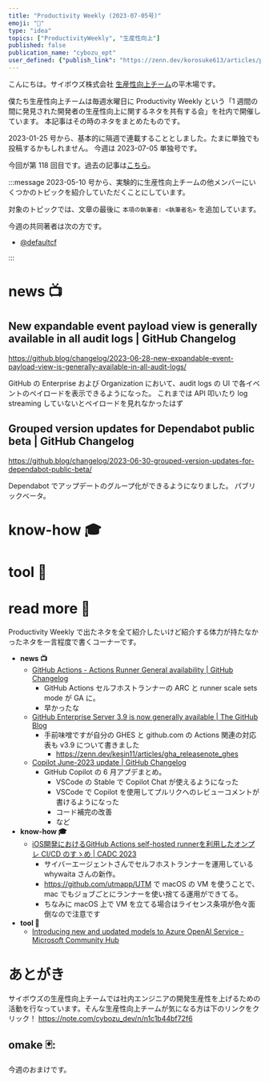 ```yaml
---
title: "Productivity Weekly (2023-07-05号)"
emoji: "🎸"
type: "idea"
topics: ["ProductivityWeekly", "生産性向上"]
published: false
publication_name: "cybozu_ept"
user_defined: {"publish_link": "https://zenn.dev/korosuke613/articles/productivity-weekly-20230705"}
---
```


こんにちは。サイボウズ株式会社 [生産性向上チーム](https://note.com/cybozu_dev/n/n1c1b44bf72f6)の平木場です。

僕たち生産性向上チームは毎週水曜日に Productivity Weekly という「1 週間の間に発見された開発者の生産性向上に関するネタを共有する会」を社内で開催しています。
本記事はその時のネタをまとめたものです。


2023-01-25 号から、基本的に隔週で連載することとしました。たまに単独でも投稿するかもしれません。
今週は 2023-07-05 単独号です。

今回が第 118 回目です。過去の記事は[こちら](https://zenn.dev/topics/productivityweekly?order=latest)。

:::message
2023-05-10 号から、実験的に生産性向上チームの他メンバーにいくつかのトピックを紹介していただくことにしています。

対象のトピックでは、文章の最後に `本項の執筆者: <執筆者名>` を追加しています。

今週の共同著者は次の方です。
- [@defaultcf](https://zenn.dev/defaultcf)

:::

# news 📺

## New expandable event payload view is generally available in all audit logs | GitHub Changelog
https://github.blog/changelog/2023-06-28-new-expandable-event-payload-view-is-generally-available-in-all-audit-logs/

GitHub の Enterprise および Organization において、audit logs の UI で各イベントのペイロードを表示できるようになった。
これまでは API 叩いたり log streaming していないとペイロードを見れなかったはず

## Grouped version updates for Dependabot public beta | GitHub Changelog
https://github.blog/changelog/2023-06-30-grouped-version-updates-for-dependabot-public-beta/

Dependabot でアップデートのグループ化ができるようになりました。
パブリックベータ。

# know-how 🎓

# tool 🔨

# read more 🍘
Productivity Weekly で出たネタを全て紹介したいけど紹介する体力が持たなかったネタを一言程度で書くコーナーです。

- **news 📺**
  - [GitHub Actions - Actions Runner General availability | GitHub Changelog](https://github.blog/changelog/2023-06-30-github-actions-actions-runner-general-availability/)
    - GitHub Actions セルフホストランナーの ARC と runner scale sets mode が GA に。
    - 早かったな
  - [GitHub Enterprise Server 3.9 is now generally available | The GitHub Blog](https://github.blog/2023-06-29-github-enterprise-server-3-9-is-now-generally-available/)
    - 手前味噌ですが自分の GHES と github.com の Actions 関連の対応表も v3.9 について書きました
      - https://zenn.dev/kesin11/articles/gha_releasenote_ghes
  - [Copilot June-2023 update | GitHub Changelog](https://github.blog/changelog/2023-06-29-copilot-june-2023-update/)
    - GitHub Copilot の 6 月アプデまとめ。
      - VSCode の Stable で Copilot Chat が使えるようになった
      - VSCode で Copilot を使用してプルリクへのレビューコメントが書けるようになった
      - コード補完の改善
      - など
- **know-how 🎓**
  - [iOS開発におけるGitHub Actions self-hosted runnerを利用したオンプレ CI/CD のすゝめ | CADC 2023](https://cadc.cyberagent.co.jp/2023/sessions/ios-github-actions-self-hosted-runner/)
    - サイバーエージェントさんでセルフホストランナーを運用している whywaita さんの新作。
    - https://github.com/utmapp/UTM で macOS の VM を使うことで、mac でもジョブごとにランナーを使い捨てる運用ができてる。
    - ちなみに macOS 上で VM を立てる場合はライセンス条項が色々面倒なので注意です
- **tool 🔨**
  - [Introducing new and updated models to Azure OpenAI Service - Microsoft Community Hub](https://techcommunity.microsoft.com/t5/ai-cognitive-services-blog/introducing-new-and-updated-models-to-azure-openai-service/ba-p/3860351)

# あとがき


サイボウズの生産性向上チームでは社内エンジニアの開発生産性を上げるための活動を行なっています。そんな生産性向上チームが気になる方は下のリンクをクリック！
https://note.com/cybozu_dev/n/n1c1b44bf72f6

<!-- :::message すみません、今週もおまけはお休みです...:::-->

## omake 🃏: 
今週のおまけです。
